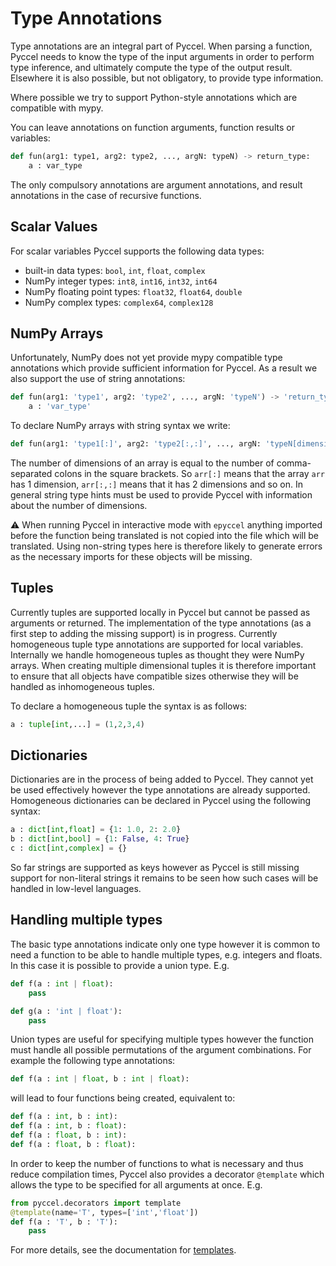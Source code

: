 # Type Annotations

Type annotations are an integral part of Pyccel. When parsing a function, Pyccel needs to know the type of the input arguments in order to perform type inference, and ultimately compute the type of the output result. Elsewhere it is also possible, but not obligatory, to provide type information.

Where possible we try to support Python-style annotations which are compatible with mypy.

You can leave annotations on function arguments, function results or variables:
```python
def fun(arg1: type1, arg2: type2, ..., argN: typeN) -> return_type:
    a : var_type
```

The only compulsory annotations are argument annotations, and result annotations in the case of recursive functions.

## Scalar Values

For scalar variables Pyccel supports the following data types:

-   built-in data types: `bool`, `int`, `float`, `complex`
-   NumPy integer types: `int8`, `int16`, `int32`, `int64`
-   NumPy floating point types: `float32`, `float64`, `double`
-   NumPy complex types: `complex64`, `complex128`

## NumPy Arrays

Unfortunately, NumPy does not yet provide mypy compatible type annotations which provide sufficient information for Pyccel. As a result we also support the use of string annotations:
```python
def fun(arg1: 'type1', arg2: 'type2', ..., argN: 'typeN') -> 'return_type':
    a : 'var_type'
```

To declare NumPy arrays with string syntax we write:
```python
def fun(arg1: 'type1[:]', arg2: 'type2[:,:]', ..., argN: 'typeN[dimensions]'):
```
The number of dimensions of an array is equal to the number of comma-separated colons in the square brackets.
So `arr[:]` means that the array `arr` has 1 dimension, `arr[:,:]` means that it has 2 dimensions and so on.
In general string type hints must be used to provide Pyccel with information about the number of dimensions.

:warning: When running Pyccel in interactive mode with `epyccel` anything imported before the function being translated is not copied into the file which will be translated. Using non-string types here is therefore likely to generate errors as the necessary imports for these objects will be missing.

## Tuples

Currently tuples are supported locally in Pyccel but cannot be passed as arguments or returned. The implementation of the type annotations (as a first step to adding the missing support) is in progress. Currently homogeneous tuple type annotations are supported for local variables. Internally we handle homogeneous tuples as thought they were NumPy arrays. When creating multiple dimensional tuples it is therefore important to ensure that all objects have compatible sizes otherwise they will be handled as inhomogeneous tuples.

To declare a homogeneous tuple the syntax is as follows:
```python
a : tuple[int,...] = (1,2,3,4)
```

## Dictionaries

Dictionaries are in the process of being added to Pyccel. They cannot yet be used effectively however the type annotations are already supported.
Homogeneous dictionaries can be declared in Pyccel using the following syntax:
```python
a : dict[int,float] = {1: 1.0, 2: 2.0}
b : dict[int,bool] = {1: False, 4: True}
c : dict[int,complex] = {}
```
So far strings are supported as keys however as Pyccel is still missing support for non-literal strings it remains to be seen how such cases will be handled in low-level languages.

## Handling multiple types

The basic type annotations indicate only one type however it is common to need a function to be able to handle multiple types, e.g. integers and floats. In this case it is possible to provide a union type.
E.g.
```python
def f(a : int | float):
    pass

def g(a : 'int | float'):
    pass
```

Union types are useful for specifying multiple types however the function must handle all possible permutations of the argument combinations. For example the following type annotations:
```python
def f(a : int | float, b : int | float):
```
will lead to four functions being created, equivalent to:
```python
def f(a : int, b : int):
def f(a : int, b : float):
def f(a : float, b : int):
def f(a : float, b : float):
```

In order to keep the number of functions to what is necessary and thus reduce compilation times, Pyccel also provides a decorator `@template` which allows the type to be specified for all arguments at once.
E.g.
```python
from pyccel.decorators import template
@template(name='T', types=['int','float'])
def f(a : 'T', b : 'T'):
    pass
```

For more details, see the documentation for [templates](./templates.md).
